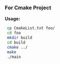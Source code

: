 ### For Cmake Project

**Usage:**
```bash
 cp CmakeList.txt foo/
 cd foo
 mkdir build
 cd build
 cmake ../
 make
 ./main
```